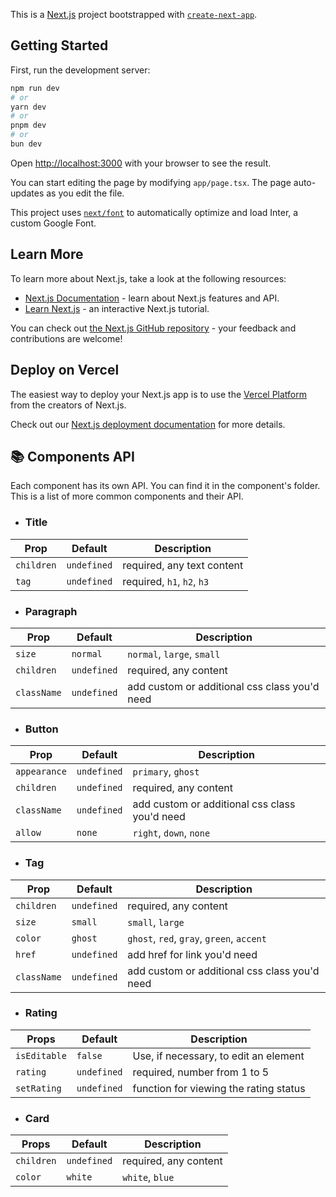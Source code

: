 This is a [Next.js](https://nextjs.org/) project bootstrapped with [`create-next-app`](https://github.com/vercel/next.js/tree/canary/packages/create-next-app).

## Getting Started

First, run the development server:

```bash
npm run dev
# or
yarn dev
# or
pnpm dev
# or
bun dev
```

Open [http://localhost:3000](http://localhost:3000) with your browser to see the result.

You can start editing the page by modifying `app/page.tsx`. The page auto-updates as you edit the file.

This project uses [`next/font`](https://nextjs.org/docs/basic-features/font-optimization) to automatically optimize and load Inter, a custom Google Font.

## Learn More

To learn more about Next.js, take a look at the following resources:

- [Next.js Documentation](https://nextjs.org/docs) - learn about Next.js features and API.
- [Learn Next.js](https://nextjs.org/learn) - an interactive Next.js tutorial.

You can check out [the Next.js GitHub repository](https://github.com/vercel/next.js/) - your feedback and contributions are welcome!

## Deploy on Vercel

The easiest way to deploy your Next.js app is to use the [Vercel Platform](https://vercel.com/new?utm_medium=default-template&filter=next.js&utm_source=create-next-app&utm_campaign=create-next-app-readme) from the creators of Next.js.

Check out our [Next.js deployment documentation](https://nextjs.org/docs/deployment) for more details.

## 📚 Components API

Each component has its own API. You can find it in the component's folder. This
is a list of more common components and their API.


- ### Title

| Prop        | Default     | Description                                   |
| ----------- | ----------- | --------------------------------------------- |
| `children`  | `undefined` | required, any text content                    |
| `tag`       | `undefined` | required, `h1`, `h2`, `h3`                    |

- ### Paragraph

| Prop        | Default     | Description                                   |
| ----------- | ----------- | --------------------------------------------- |
| `size`      | `normal`    | `normal`, `large`, `small`                    |
| `children`  | `undefined` | required, any content                         |
| `className` | `undefined` | add custom or additional css class you'd need |

- ### Button

| Prop        | Default     | Description                                   |
| ----------- | ----------- | --------------------------------------------- |
| `appearance`| `undefined` | `primary`, `ghost`                            |
| `children`  | `undefined` | required, any content                         |
| `className` | `undefined` | add custom or additional css class you'd need |
| `allow`     | `none`      | `right`, `down`, `none`                       |

- ### Tag 

| Prop        | Default     | Description                                   |
| ----------- | ----------- | --------------------------------------------- |
| `children`  | `undefined` | required, any content                         |
| `size`      | `small`     | `small`, `large`                              |    
| `color`     | `ghost`     | `ghost`, `red`, `gray`, `green`, `accent`     |
| `href`      | `undefined` | add href for link you'd need                  |
| `className` | `undefined` | add custom or additional css class you'd need |

- ### Rating

| Props       | Default     | Description                                   |
| ----------- | ----------- | --------------------------------------------- |
| `isEditable`| `false`     | Use, if necessary, to edit an element         |
| `rating`    | `undefined` | required, number from 1 to 5                  |                              |
| `setRating` | `undefined` | function for viewing the rating status        |

- ### Card 

| Props       | Default     | Description                                   |
| ----------- | ----------- | --------------------------------------------- |
| `children`  | `undefined` | required, any content                         |
| `color`     | `white`     | `white`, `blue`                               |
